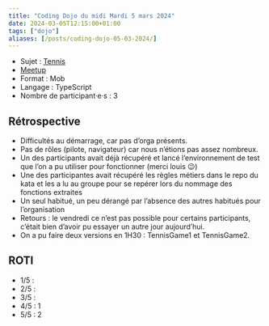 ```yaml
---
title: "Coding Dojo du midi Mardi 5 mars 2024"
date: 2024-03-05T12:15:00+01:00
tags: ["dojo"]
aliases: [/posts/coding-dojo-05-03-2024/]
---
```



- Sujet : [Tennis](https://github.com/emilybache/Tennis-Refactoring-Kata)
- [Meetup](https://www.meetup.com/software-craftsmanship-lyon/events/299402067/)
- Format : Mob
- Langage : TypeScript
- Nombre de participant·e·s : 3

## Rétrospective

- Difficultés au démarrage, car pas d’orga présents.
- Pas de rôles (pilote, navigateur) car nous n’étions pas assez nombreux.
- Un des participants avait déjà récupéré et lancé l’environnement de test que l’on a pu utiliser pour fonctionner (merci louis 😉)
- Une des participantes avait récupéré les règles métiers dans le repo du kata et les a lu au groupe pour se repérer lors du nommage des fonctions extraites
- Un seul habitué, un peu dérangé par l’absence des autres habitués pour l’organisation
- Retours : le vendredi ce n’est pas possible pour certains participants, c’était bien d’avoir pu essayer un autre jour aujourd’hui.
- On a pu faire deux versions en 1H30 : TennisGame1 et TennisGame2.

## ROTI

- 1/5 :
- 2/5 :
- 3/5 :
- 4/5 : 1
- 5/5 : 2
